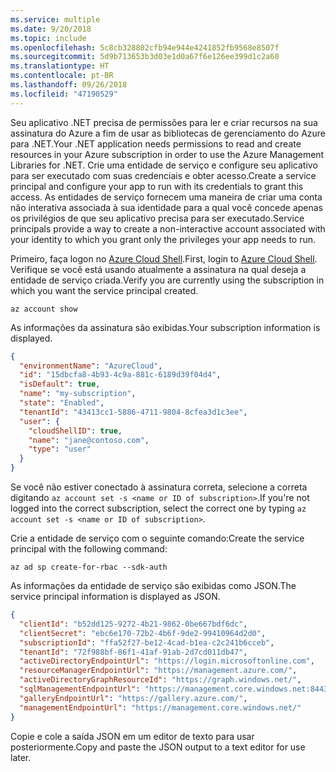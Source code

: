 ```yaml
---
ms.service: multiple
ms.date: 9/20/2018
ms.topic: include
ms.openlocfilehash: 5c8cb328802cfb94e944e4241852fb9568e8507f
ms.sourcegitcommit: 5d9b713653b3d03e1d0a67f6e126ee399d1c2a60
ms.translationtype: HT
ms.contentlocale: pt-BR
ms.lasthandoff: 09/26/2018
ms.locfileid: "47190529"
---
```

<span data-ttu-id="6357b-101">Seu aplicativo .NET precisa de permissões para ler e criar recursos na sua assinatura do Azure a fim de usar as bibliotecas de gerenciamento do Azure para .NET.</span><span class="sxs-lookup"><span data-stu-id="6357b-101">Your .NET application needs permissions to read and create resources in your Azure subscription in order to use the Azure Management Libraries for .NET.</span></span> <span data-ttu-id="6357b-102">Crie uma entidade de serviço e configure seu aplicativo para ser executado com suas credenciais e obter acesso.</span><span class="sxs-lookup"><span data-stu-id="6357b-102">Create a service principal and configure your app to run with its credentials to grant this access.</span></span> <span data-ttu-id="6357b-103">As entidades de serviço fornecem uma maneira de criar uma conta não interativa associada à sua identidade para a qual você concede apenas os privilégios de que seu aplicativo precisa para ser executado.</span><span class="sxs-lookup"><span data-stu-id="6357b-103">Service principals provide a way to create a non-interactive account associated with your identity to which you grant only the privileges your app needs to run.</span></span>

<span data-ttu-id="6357b-104">Primeiro, faça logon no [Azure Cloud Shell](https://shell.azure.com/bash).</span><span class="sxs-lookup"><span data-stu-id="6357b-104">First, login to [Azure Cloud Shell](https://shell.azure.com/bash).</span></span> <span data-ttu-id="6357b-105">Verifique se você está usando atualmente a assinatura na qual deseja a entidade de serviço criada.</span><span class="sxs-lookup"><span data-stu-id="6357b-105">Verify you are currently using the subscription in which you want the service principal created.</span></span> 

```azurecli-interactive
az account show
```

<span data-ttu-id="6357b-106">As informações da assinatura são exibidas.</span><span class="sxs-lookup"><span data-stu-id="6357b-106">Your subscription information is displayed.</span></span>

```json
{
  "environmentName": "AzureCloud",
  "id": "15dbcfa8-4b93-4c9a-881c-6189d39f04d4",
  "isDefault": true,
  "name": "my-subscription",
  "state": "Enabled",
  "tenantId": "43413cc1-5886-4711-9804-8cfea3d1c3ee",
  "user": {
    "cloudShellID": true,
    "name": "jane@contoso.com",
    "type": "user"
  }
}
```

<span data-ttu-id="6357b-107">Se você não estiver conectado à assinatura correta, selecione a correta digitando `az account set -s <name or ID of subscription>`.</span><span class="sxs-lookup"><span data-stu-id="6357b-107">If you're not logged into the correct subscription, select the correct one by typing `az account set -s <name or ID of subscription>`.</span></span>

<span data-ttu-id="6357b-108">Crie a entidade de serviço com o seguinte comando:</span><span class="sxs-lookup"><span data-stu-id="6357b-108">Create the service principal with the following command:</span></span>

```azurecli-interactive
az ad sp create-for-rbac --sdk-auth
```

<span data-ttu-id="6357b-109">As informações da entidade de serviço são exibidas como JSON.</span><span class="sxs-lookup"><span data-stu-id="6357b-109">The service principal information is displayed as JSON.</span></span>

```json
{
  "clientId": "b52dd125-9272-4b21-9862-0be667bdf6dc",
  "clientSecret": "ebc6e170-72b2-4b6f-9de2-99410964d2d0",
  "subscriptionId": "ffa52f27-be12-4cad-b1ea-c2c241b6cceb",
  "tenantId": "72f988bf-86f1-41af-91ab-2d7cd011db47",
  "activeDirectoryEndpointUrl": "https://login.microsoftonline.com",
  "resourceManagerEndpointUrl": "https://management.azure.com/",
  "activeDirectoryGraphResourceId": "https://graph.windows.net/",
  "sqlManagementEndpointUrl": "https://management.core.windows.net:8443/",
  "galleryEndpointUrl": "https://gallery.azure.com/",
  "managementEndpointUrl": "https://management.core.windows.net/"
}
```

<span data-ttu-id="6357b-110">Copie e cole a saída JSON em um editor de texto para usar posteriormente.</span><span class="sxs-lookup"><span data-stu-id="6357b-110">Copy and paste the JSON output to a text editor for use later.</span></span>
